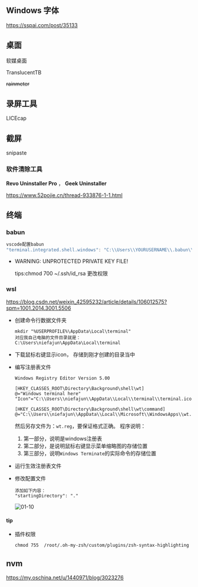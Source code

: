 ## Windows 字体 

https://sspai.com/post/35133

## 桌面

软媒桌面

TranslucentTB

~~rainmeter~~

## 录屏工具

LICEcap

## 截屏

snipaste

### 软件清除工具

 **Revo Uninstaller Pro** ， **Geek Uninstaller** 

https://www.52pojie.cn/thread-933876-1-1.html

## 终端

### babun

```js
vscode配置babun
"terminal.integrated.shell.windows": "C:\\Users\\YOURUSERNAME\\.babun\\cygwin\\bin\\zsh.exe",
```

- WARNING: UNPROTECTED PRIVATE KEY FILE!   

  tips:chmod 700 ~/.ssh/id_rsa  更改权限

### wsl

https://blog.csdn.net/weixin_42595232/article/details/106012575?spm=1001.2014.3001.5506

- 创建命令行数据文件夹

  ```
  mkdir "%USERPROFILE%\AppData\Local\terminal"
  对应我自己电脑的文件目录就是：
  C:\Users\niefajun\AppData\Local\terminal
  ```

- 下载鼠标右键显示icon， 存储到刚才创建的目录当中 

- 编写注册表文件

  ```
  Windows Registry Editor Version 5.00
  
  [HKEY_CLASSES_ROOT\Directory\Background\shell\wt]
  @="Windows terminal here"
  "Icon"="C:\\Users\\niefajun\\AppData\\Local\\terminal\\terminal.ico"
  
  [HKEY_CLASSES_ROOT\Directory\Background\shell\wt\command]
  @="C:\\Users\\niefajun\\AppData\\Local\\Microsoft\\WindowsApps\\wt.exe"
  
  ```

  然后另存文件为：`wt.reg`，要保证格式正确。
  程序说明：

  1. 第一部分，说明是windows注册表
  2. 第二部分，是说明鼠标右键显示菜单缩略图的存储位置
  3. 第三部分，说明`Windows Terminate`的实际命令的存储位置

- 运行生效注册表文件

- 修改配置文件

  ```
  添加如下内容：
  "startingDirectory": "."
  ```

  ![01-10](https://img-blog.csdnimg.cn/20200509095325779.png?x-oss-process=image/watermark,type_ZmFuZ3poZW5naGVpdGk,shadow_10,text_aHR0cHM6Ly9ibG9nLmNzZG4ubmV0L3dlaXhpbl80MjU5NTIzMg==,size_16,color_FFFFFF,t_70) 

#### tip

- 插件权限

  ```
  chmod 755  /root/.oh-my-zsh/custom/plugins/zsh-syntax-highlighting
  ```


## nvm

https://my.oschina.net/u/1440971/blog/3023276